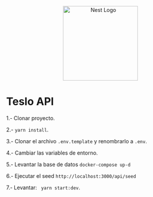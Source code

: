 <p align="center">
  <a href="http://nestjs.com/" target="blank"><img src="https://nestjs.com/img/logo-small.svg" width="200" alt="Nest Logo" /></a>
</p>


# Teslo API

1.- Clonar proyecto.

2.- ``` yarn install ```.

3.- Clonar el archivo ```.env.template``` y renombrarlo a ```.env```.

4.- Cambiar las variables de entorno.

5.- Levantar la base de datos 
``` docker-compose up-d ```

6.- Ejecutar el seed
``` http://localhost:3000/api/seed ```

7.- Levantar: ``` yarn start:dev```.

